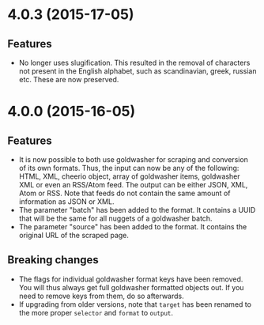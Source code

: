 # 4.0.3 (2015-17-05)

## Features

- No longer uses slugification. This resulted in the removal of characters not present in the English alphabet, such as scandinavian, greek, russian etc. These are now preserved.

# 4.0.0 (2015-16-05)

## Features

- It is now possible to both use goldwasher for scraping and conversion of its own formats. Thus, the input can now be any of the following: HTML, XML, cheerio object, array of goldwasher items, goldwasher XML or even an RSS/Atom feed. The output can be either JSON, XML, Atom or RSS. Note that feeds do not contain the same amount of information as JSON or XML.
- The parameter "batch" has been added to the format. It contains a UUID that will be the same for all nuggets of a goldwasher batch.
- The parameter "source" has been added to the format. It contains the original URL of the scraped page.

## Breaking changes

- The flags for individual goldwasher format keys have been removed. You will thus always get full goldwasher formatted objects out. If you need to remove keys from them, do so afterwards.
- If upgrading from older versions, note that ```target``` has been renamed to the more proper ```selector``` and ```format``` to ```output```.